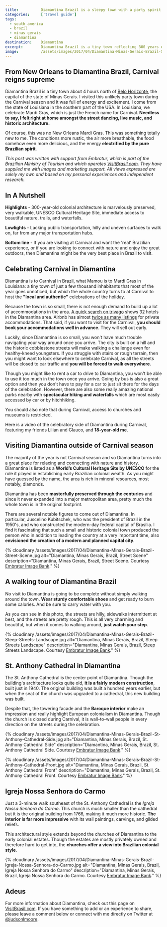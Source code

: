 ```yaml
---
title:			Diamantina Brazil is a sleepy town with a party spirit
categories:		['travel guide']
tags:
  - south america
  - brazil
  - minas gerais
  - diamantina
destination:	Diamantina
excerpt:		Diamantina Brazil is a tiny town reflecting 300 years of Brazilian colonial history. Surrounded by spectacular nature, it dances with life once a year.
image:			/assets/images/2017/04/Diamantina-Minas-Gerais-Brazil-St-Anthony-Cathedral-from-Afar.jpg
---
```


## From New Orleans to Diamantina Brazil, Carnival reigns supreme

Diamantina Brazil is a tiny town about 4 hours north of [Belo Horizonte](/belo-horizonte-travel-guide/), the capital of the state of Minas Gerais. I visited this unlikely party town during the Carnival season and it was full of energy and excitement. I come from the state of Louisiana in the southern part of the USA. In Louisiana, we celebrate Mardi Gras, which is just the French name for Carnival. **Needless to say, I felt right at home amongst the street dancing, live music, and historic architecture.**

Of course, this was no New Orleans Mardi Gras. This was something totally new to me. The conditions more rustic, the air more breathable, the food somehow even more delicious, and the energy **electrified by the pure Brazilian spirit**.

_This post was written with support from Embratur, which is part of the Brazilian Ministry of Tourism and which operates [VisitBrasil.com](https://visitbrasil.com/). They have supplied me with images and marketing support. All views expressed are solely my own and based on my personal experiences and independent research._

## In A Nutshell

**Highlights** - 300-year-old colonial architecture is marvelously preserved, very walkable, UNESCO Cultural Heritage Site, immediate access to beautiful nature, trails, and waterfalls.

**Lowlights** - Lacking public transportation, hilly and uneven surfaces to walk on, far from any major transportation hubs.

**Bottom line** - If you are visiting at Carnival and want the 'real' Brazilian experience, or if you are looking to connect with nature and enjoy the great outdoors, then Diamantina might be the very best place in Brazil to visit.

## Celebrating Carnival in Diamantina

Diamantina is to Carnival in Brazil, what Mamou is to Mardi Gras in Louisiana: a tiny town of just a few thousand inhabitants that most of the year goes unnoticed, but which the whole country turns to at Carnival to host the **"local and authentic"** celebrations of the holiday.

Because the town is so small, there is not enough demand to build up a lot of accommodations in the area. [A quick search on trivago](https://www.trivago.com/?cpt=7745103&iRoomType=7&aHotelTestClassifier=&iIncludeAll=0&aPartner=&iPathId=77451) shows 32 hotels in the Diamantina area. Airbnb has almost [twice as many listings](https://www.airbnb.com/s/diamantina-brazil) for private accommodations. That said, if you want to visit for the Carnival, **you should book your accommodations well in advance**. They will sell out early.

Luckily, since Diamantina is so small, you won't have much trouble navigating your way around once you arrive. The city is built on a hill and the historic cobblestone streets will make walking a challenge even for healthy-kneed youngsters. If you struggle with stairs or rough terrain, then you might want to look elsewhere to celebrate Carnival, as all the streets will be closed to car traffic and **you will be forced to walk everywhere**.

Though you might like to rent a car to drive to Diamantina, you won't be able to use it too much in the town once you arrive. Going by bus is also a great option and then you don't have to pay for a car to just sit there for the days of the celebration. However, there are also some really amazing national parks nearby with **spectacular hiking and waterfalls** which are most easily accessed by car or by hitchhiking.

You should also note that during Carnival, access to churches and museums is restricted.

Here is a video of the celebratory side of Diamantina during Carnival, featuring my friends Lilian and Glauco, and **18-year-old me**.

## Visiting Diamantina outside of Carnival season

The majority of the year is not Carnival season and so Diamantina turns into a great place for relaxing and connecting with nature and history. Diamantina is listed as a **World’s Cultural Heritage Site by UNESCO** for the role it played in establishing early Brazilian colonial wealth. As you might have guessed by the name, the area is rich in mineral resources, most notably, diamonds.

Diamantina has been **masterfully preserved through the centuries** and since it never expanded into a major metropolitan area, pretty much the whole town is in the original footprint.

There are several notable figures to come out of Diamantina. In particular, Juscelino Kubitschek, who was the president of Brazil in the 1950's, and who constructed the modern-day federal capital of Brasilia. I find it fascinating that such a small and historic colonial town produced the person who in addition to leading the country at a very important time, also **envisioned the creation of a modern and planned capital city**.

{% cloudinary /assets/images/2017/04/Diamantina-Minas-Gerais-Brazil-Street-Scene.jpg alt="Diamantina, Minas Gerais, Brazil, Street Scene" description="Diamantina, Minas Gerais, Brazil, Street Scene. Courtesy [Embratur Image Bank](https://www.flickr.com/photos/visitbrasil/)." %}

## A walking tour of Diamantina Brazil

No visit to Diamantina is going to be complete without simply walking around the town. **Wear sturdy comfortable shoes** and get ready to burn some calories. And be sure to carry water with you.

As you can see in this photo, the streets are hilly, sidewalks intermittent at best, and the streets are pretty rough. This is all very charming and beautiful, but when it comes to walking around, **just watch your step**.

{% cloudinary /assets/images/2017/04/Diamantina-Minas-Gerais-Brazil-Steep-Streets-Landscape.jpg alt="Diamantina, Minas Gerais, Brazil, Steep Streets Landscape" description="Diamantina, Minas Gerais, Brazil, Steep Streets Landscape. Courtesy [Embratur Image Bank](https://www.flickr.com/photos/visitbrasil/)." %}

## St. Anthony Cathedral in Diamantina

The St. Anthony Cathedral is the center point of Diamantina. Though the building's architecture looks quite old, **it is a fairly modern construction**, built just in 1940. The original building was built a hundred years earlier, but when the seat of the church was upgraded to a cathedral, this new building was built.

Despite that, the towering facade and the **Baroque interior** make an impression and really highlight European colonialism in Diamantina. Though the church is closed during Carnival, it is wall-to-wall people in every direction on the streets during the celebration.

{% cloudinary /assets/images/2017/04/Diamantina-Minas-Gerais-Brazil-St-Anthony-Cathedral-Side.jpg alt="Diamantina, Minas Gerais, Brazil, St. Anthony Cathedral Side" description="Diamantina, Minas Gerais, Brazil, St. Anthony Cathedral Side. Courtesy [Embratur Image Bank](https://www.flickr.com/photos/visitbrasil/)." %}

{% cloudinary /assets/images/2017/04/Diamantina-Minas-Gerais-Brazil-St-Anthony-Cathedral-Front.jpg alt="Diamantina, Minas Gerais, Brazil, St. Anthony Cathedral Front" description="Diamantina, Minas Gerais, Brazil, St. Anthony Cathedral Front. Courtesy [Embratur Image Bank](https://www.flickr.com/photos/visitbrasil/)." %}

## Igreja Nossa Senhora do Carmo

Just a 3-minute walk southeast of the St. Anthony Cathedral is the *Igreja Nossa Senhora do Carmo*. This church is much smaller than the cathedral but it is the original building from 1766, making it much more historic. **The interior is far more impressive** with its wall paintings, carvings, and gilded reliefs.

This architectural style extends beyond the churches of Diamantina to the early colonial estates. Though the estates are mostly privately owned and therefore hard to get into, the **churches offer a view into Brazilian colonial style**.

{% cloudinary /assets/images/2017/04/Diamantina-Minas-Gerais-Brazil-Igreja-Nossa-Senhora-do-Carmo.jpg alt="Diamantina, Minas Gerais, Brazil, Igreja Nossa Senhora do Carmo" description="Diamantina, Minas Gerais, Brazil, Igreja Nossa Senhora do Carmo. Courtesy [Embratur Image Bank](https://www.flickr.com/photos/visitbrasil/)." %}

## Adeus

For more information about Diamantina, check out this page on [VisitBrasil.com](https://www.visitbrasil.com/en/destinos/diamantina/). If you have something to add or an experience to share, please leave a comment below or connect with me directly on Twitter at [@judsonlmoore](https://twitter.com/judsonlmoore).
